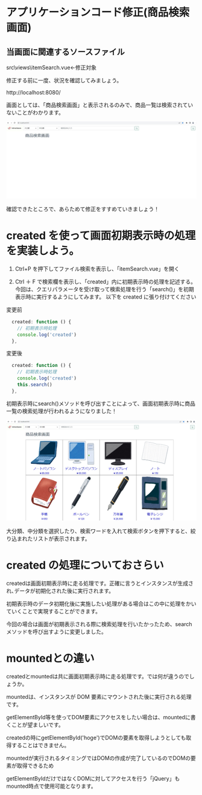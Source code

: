 # アプリケーションコード修正(商品検索画面)

## 当画面に関連するソースファイル
  src\views\itemSearch.vue←修正対象

  修正する前に一度、状況を確認してみましょう。

  http://localhost:8080/

  画面としては、「商品検索画面」と表示されるのみで、商品一覧は検索されていないことがわかります。

  ![gras](img/itemSearch1.jpg)

  確認できたところで、あらためて修正をすすめていきましょう！


# created を使って画面初期表示時の処理を実装しよう。

1. Ctrl+P を押下してファイル検索を表示し、「itemSearch.vue」を開く

2. Ctrl ＋ F で検索欄を表示し、「created」内に初期表示時の処理を記述する。  
   今回は、クエリパラメータを受け取って検索処理を行う「search()」を初期表示時に実行するようにしてみます。
   以下を created に張り付けてください

変更前
```javascript
  created: function () {
    // 初期表示時処理
    console.log('created')
  },
```

変更後
```javascript
  created: function () {
    // 初期表示時処理
    console.log('created')
    this.search()
  },
```

   初期表示時にsearch()メソッドを呼び出すことによって、画面初期表示時に商品一覧の検索処理が行われるようになりました！
   
  ![gras](img/itemSearch2.jpg)

  大分類、中分類を選択したり、検索ワードを入れて検索ボタンを押下すると、絞り込まれたリストが表示されます。

  # created の処理についておさらい

  createdは画面初期表示時に走る処理です。正確に言うとインスタンスが生成され､データが初期化された後に実行されます。

  初期表示時のデータ初期化後に実施したい処理がある場合はこの中に処理をかいていくことで実現することができます。

  今回の場合は画面が初期表示される際に検索処理を行いたかったため、searchメソッドを呼び出すように変更しました。

  # mountedとの違い

  createdとmountedは共に画面初期表示時に走る処理です。では何が違うのでしょうか。
  
  mountedは、インスタンスが DOM 要素にマウントされた後に実行される処理です。

  getElementById等を使ってDOM要素にアクセスをしたい場合は、mountedに書くことが望ましいです。

  createdの時にgetElementById('hoge')でDOMの要素を取得しようとしても取得することはできません。

  mountedが実行されるタイミングではDOMの作成が完了しているのでDOMの要素が取得できるため
  
  getElementByIdだけではなくDOMに対してアクセスを行う「jQuery」もmounted時点で使用可能となります。

